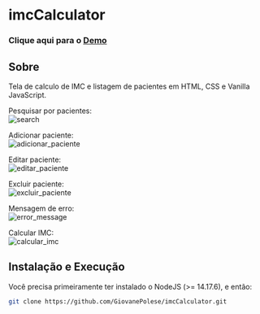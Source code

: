 # imcCalculator

### Clique aqui para o [Demo](https://giovanepolese.github.io/imcCalculator/index.html)

## Sobre
Tela de calculo de IMC e listagem de pacientes em HTML, CSS e Vanilla JavaScript.

Pesquisar por pacientes: <br>
![search](https://user-images.githubusercontent.com/19764977/152205068-0c2bf6a3-2710-40e7-9b2a-0d05eb95375c.gif)

Adicionar paciente: <br>
![adicionar_paciente](https://user-images.githubusercontent.com/19764977/152206076-a5b3b30d-0add-4c54-a20f-a171b23a6a34.gif)

Editar paciente: <br>
![editar_paciente](https://user-images.githubusercontent.com/19764977/152206355-0187653e-c585-4d78-99df-35e21fb58c4a.gif)

Excluir paciente: <br>
![excluir_paciente](https://user-images.githubusercontent.com/19764977/152206533-3c54f810-7c28-4a54-a694-5d3348676383.gif)

Mensagem de erro: <br>
![error_message](https://user-images.githubusercontent.com/19764977/152205815-c8d155ba-6491-4032-ab6a-ed8e7559dd4c.gif)

Calcular IMC: <br>
![calcular_imc](https://user-images.githubusercontent.com/19764977/152205453-f312e3c4-1782-438f-a18d-74e33be6677f.gif)


## Instalação e Execução
Você precisa primeiramente ter instalado o NodeJS (>= 14.17.6), e então:

```sh
git clone https://github.com/GiovanePolese/imcCalculator.git
```
